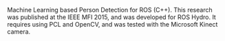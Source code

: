 Machine Learning based Person Detection for ROS (C++). This research was published at the IEEE MFI 2015, and was developed for ROS Hydro. It requires using PCL and OpenCV, and was tested with the Microsoft Kinect camera.
